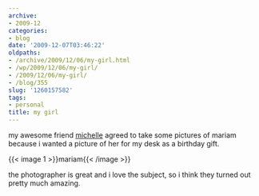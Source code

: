 ```yaml
---
archive:
- 2009-12
categories:
- blog
date: '2009-12-07T03:46:22'
oldpaths:
- /archive/2009/12/06/my-girl.html
- /wp/2009/12/06/my-girl/
- /2009/12/06/my-girl/
- /blog/355
slug: '1260157582'
tags:
- personal
title: my girl
---
```


my awesome friend [michelle][1] agreed to take some pictures of mariam
because i wanted a picture of her for my desk as a birthday gift.

{{< image 1 >}}mariam{{< /image >}}

the photographer is great and i love the subject, so i think they turned
out pretty much amazing.

[1]: http://thecuriousincidentofmichelle.blogspot.com/

